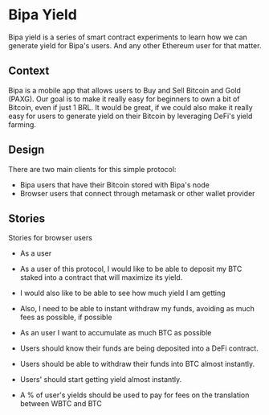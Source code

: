 # Bipa Yield

Bipa yield is a series of smart contract experiments to
learn how we can generate yield for Bipa's users.
And any other Ethereum user for that matter.

## Context

Bipa is a mobile app that allows users to Buy and Sell Bitcoin and Gold (PAXG).
Our goal is to make it really easy for beginners to own a bit of Bitcoin, even
if just 1 BRL. It would be great, if we could also make it really easy for users
to generate yield on their Bitcoin by leveraging DeFi's yield farming.

## Design

There are two main clients for this simple protocol:

- Bipa users that have their Bitcoin stored with Bipa's node
- Browser users that connect through metamask or other wallet provider

## Stories

Stories for browser users

- As a user
- As a user of this protocol, I would like to be able to deposit my BTC staked into a
  contract that will maximize its yield.
- I would also like to be able to see how much yield I am getting
- Also, I need to be able to instant withdraw my funds, avoiding as much fees as possible, if possible
- As an user I want to accumulate as much BTC as possible

- Users should know their funds are being deposited into a DeFi contract.
- Users should be able to withdraw their funds into BTC almost instantly.
- Users' should start getting yield almost instantly.
- A % of user's yields should be used to pay for fees on the translation between WBTC and BTC

